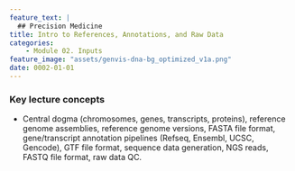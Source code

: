 ```yaml
---
feature_text: |
  ## Precision Medicine
title: Intro to References, Annotations, and Raw Data
categories:
    - Module 02. Inputs
feature_image: "assets/genvis-dna-bg_optimized_v1a.png"
date: 0002-01-01
---
```


### Key lecture concepts
* Central dogma (chromosomes, genes, transcripts, proteins), reference genome assemblies, reference genome versions, FASTA file format, gene/transcript annotation pipelines (Refseq, Ensembl, UCSC, Gencode), GTF file format, sequence data generation, NGS reads, FASTQ file format, raw data QC.  

